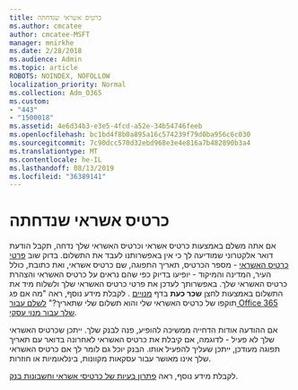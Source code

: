 ```yaml
---
title: כרטיס אשראי שנדחתה
ms.author: cmcatee
author: cmcatee-MSFT
manager: mnirkhe
ms.date: 2/28/2018
ms.audience: Admin
ms.topic: article
ROBOTS: NOINDEX, NOFOLLOW
localization_priority: Normal
ms.collection: Adm_O365
ms.custom:
- "443"
- "1500018"
ms.assetid: 4e6d34b3-e3e5-4fcd-a52e-34b54746feeb
ms.openlocfilehash: bc1bd4f8b0a895a16c574239f79d0ba956c6c030
ms.sourcegitcommit: 7c90dcc570d32ebd968e3e4e816a7b482890b3a4
ms.translationtype: MT
ms.contentlocale: he-IL
ms.lasthandoff: 08/13/2019
ms.locfileid: "36389141"
---
```

# <a name="declined-credit-card"></a>כרטיס אשראי שנדחתה

אם אתה משלם באמצעות כרטיס אשראי וכרטיס האשראי שלך נדחה, תקבל הודעת דואר אלקטרוני שמודיעה לך כי אין באפשרותנו לעבד את התשלום. בדוק שוב [פרטי כרטיס האשראי](https://go.microsoft.com/fwlink/p/?linkid=842054) - מספר הכרטיס, תאריך התפוגה, שם כרטיס אשראי, ואת כתובת, כולל העיר, המדינה והמיקוד - יופיעו בדיוק כפי שהם נראים על כרטיס האשראי והצהרת כרטיס האשראי שלך. באפשרותך לעדכן את פרטי כרטיס האשראי שלך ולשלוח מיד את התשלום באמצעות לחצן **שכר כעת** בדף [מנויים](https://go.microsoft.com/fwlink/p/?linkid=842054) . לקבלת מידע נוסף, ראה "מה אם פג תוקפו של כרטיס האשראי שלי והוא תשלום שלי שתאריך?" [לשלם עבור Office 365 שלך עבור מנוי עסקי](https://docs.microsoft.com/en-us/office365/admin/subscriptions-and-billing/pay-for-your-subscription#what-if-my-credit-card-was-declined-and-my-payment-is-past-due).
  
אם ההודעה אודות הדחייה ממשיכה להופיע, פנה לבנק שלך. ייתכן שכרטיס האשראי שלך לא פעיל - לדוגמה, אם קיבלת את כרטיס האשראי לאחרונה בדואר עם תאריך תפוגה מעודכן, ייתכן שעליך להפעיל אותו. הבנק יוכל גם לומר לך אם כרטיס האשראי שלך אינו מאושר עבור עסקאות מקוונות, בינלאומיות או חוזרות.  
  
לקבלת מידע נוסף, ראה [פתרון בעיות של כרטיסי אשראי וחשבונות בנק](https://docs.microsoft.com/en-us/office365/admin/subscriptions-and-billing/add-update-or-remove-credit-card-or-bank-account#troubleshooting-credit-cards-and-bank-accounts).